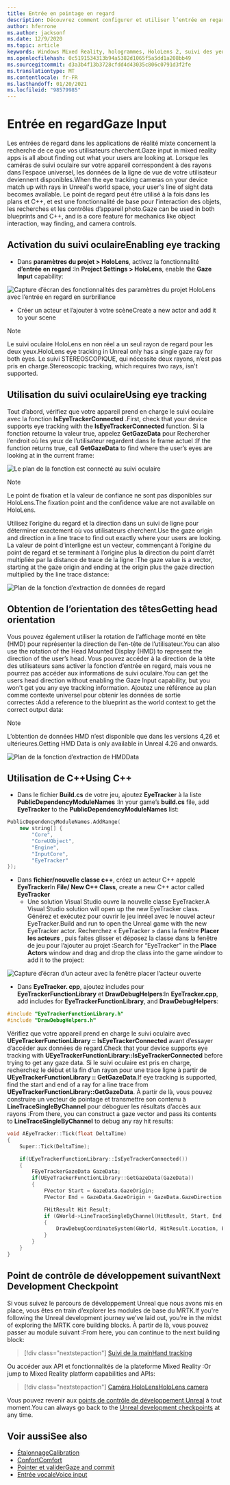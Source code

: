 ```yaml
---
title: Entrée en pointage en regard
description: Découvrez comment configurer et utiliser l’entrée en regard avec le suivi des yeux et l’orientation des têtes pour les applications HoloLens dans un environnement inréel.
author: hferrone
ms.author: jacksonf
ms.date: 12/9/2020
ms.topic: article
keywords: Windows Mixed Reality, hologrammes, HoloLens 2, suivi des yeux, entrée de regard, affichage monté en tête, moteur non réel, casque de réalité mixte, casque de réalité mixte, casque de réalité virtuelle
ms.openlocfilehash: 0c5191534313b94a5382d1065f5a5dd1a208bb49
ms.sourcegitcommit: d3a3b4f13b3728cfdd4d43035c806c0791d3f2fe
ms.translationtype: MT
ms.contentlocale: fr-FR
ms.lasthandoff: 01/20/2021
ms.locfileid: "98579985"
---
```

# <a name="gaze-input"></a><span data-ttu-id="bf61a-104">Entrée en regard</span><span class="sxs-lookup"><span data-stu-id="bf61a-104">Gaze Input</span></span>

<span data-ttu-id="bf61a-105">Les entrées de regard dans les applications de réalité mixte concernent la recherche de ce que vos utilisateurs cherchent.</span><span class="sxs-lookup"><span data-stu-id="bf61a-105">Gaze input in mixed reality apps is all about finding out what your users are looking at.</span></span> <span data-ttu-id="bf61a-106">Lorsque les caméras de suivi oculaire sur votre appareil correspondent à des rayons dans l’espace universel, les données de la ligne de vue de votre utilisateur deviennent disponibles.</span><span class="sxs-lookup"><span data-stu-id="bf61a-106">When the eye tracking cameras on your device match up with rays in Unreal's world space, your user's line of sight data becomes available.</span></span> <span data-ttu-id="bf61a-107">Le point de regard peut être utilisé à la fois dans les plans et C++, et est une fonctionnalité de base pour l’interaction des objets, les recherches et les contrôles d’appareil photo.</span><span class="sxs-lookup"><span data-stu-id="bf61a-107">Gaze can be used in both blueprints and C++, and is a core feature for mechanics like object interaction, way finding, and camera controls.</span></span>

## <a name="enabling-eye-tracking"></a><span data-ttu-id="bf61a-108">Activation du suivi oculaire</span><span class="sxs-lookup"><span data-stu-id="bf61a-108">Enabling eye tracking</span></span>

- <span data-ttu-id="bf61a-109">Dans **paramètres du projet > HoloLens**, activez la fonctionnalité **d’entrée en regard** :</span><span class="sxs-lookup"><span data-stu-id="bf61a-109">In **Project Settings > HoloLens**, enable the **Gaze Input** capability:</span></span>

![Capture d’écran des fonctionnalités des paramètres du projet HoloLens avec l’entrée en regard en surbrillance](images/unreal-gaze-img-01.png)

- <span data-ttu-id="bf61a-111">Créer un acteur et l’ajouter à votre scène</span><span class="sxs-lookup"><span data-stu-id="bf61a-111">Create a new actor and add it to your scene</span></span>

> [!NOTE]
> <span data-ttu-id="bf61a-112">Le suivi oculaire HoloLens en non réel a un seul rayon de regard pour les deux yeux.</span><span class="sxs-lookup"><span data-stu-id="bf61a-112">HoloLens eye tracking in Unreal only has a single gaze ray for both eyes.</span></span> <span data-ttu-id="bf61a-113">Le suivi STEREOSCOPIQUE, qui nécessite deux rayons, n’est pas pris en charge.</span><span class="sxs-lookup"><span data-stu-id="bf61a-113">Stereoscopic tracking, which requires two rays, isn't supported.</span></span>

## <a name="using-eye-tracking"></a><span data-ttu-id="bf61a-114">Utilisation du suivi oculaire</span><span class="sxs-lookup"><span data-stu-id="bf61a-114">Using eye tracking</span></span>

<span data-ttu-id="bf61a-115">Tout d’abord, vérifiez que votre appareil prend en charge le suivi oculaire avec la fonction **IsEyeTrackerConnected** .</span><span class="sxs-lookup"><span data-stu-id="bf61a-115">First, check that your device supports eye tracking with the **IsEyeTrackerConnected** function.</span></span>  <span data-ttu-id="bf61a-116">Si la fonction retourne la valeur true, appelez **GetGazeData** pour Rechercher l’endroit où les yeux de l’utilisateur regardent dans le frame actuel :</span><span class="sxs-lookup"><span data-stu-id="bf61a-116">If the function returns true, call **GetGazeData** to find where the user’s eyes are looking at in the current frame:</span></span>

![Le plan de la fonction est connecté au suivi oculaire](images/unreal-gaze-img-02.png)

> [!NOTE]
> <span data-ttu-id="bf61a-118">Le point de fixation et la valeur de confiance ne sont pas disponibles sur HoloLens.</span><span class="sxs-lookup"><span data-stu-id="bf61a-118">The fixation point and the confidence value are not available on HoloLens.</span></span>

<span data-ttu-id="bf61a-119">Utilisez l’origine du regard et la direction dans un suivi de ligne pour déterminer exactement où vos utilisateurs cherchent.</span><span class="sxs-lookup"><span data-stu-id="bf61a-119">Use the gaze origin and direction in a line trace to find out exactly where your users are looking.</span></span>  <span data-ttu-id="bf61a-120">La valeur de point d’interligne est un vecteur, commençant à l’origine du point de regard et se terminant à l’origine plus la direction du point d’arrêt multipliée par la distance de trace de la ligne :</span><span class="sxs-lookup"><span data-stu-id="bf61a-120">The gaze value is a vector, starting at the gaze origin and ending at the origin plus the gaze direction multiplied by the line trace distance:</span></span>

![Plan de la fonction d’extraction de données de regard](images/unreal-gaze-img-03.png)

## <a name="getting-head-orientation"></a><span data-ttu-id="bf61a-122">Obtention de l’orientation des têtes</span><span class="sxs-lookup"><span data-stu-id="bf61a-122">Getting head orientation</span></span>

<span data-ttu-id="bf61a-123">Vous pouvez également utiliser la rotation de l’affichage monté en tête (HMD) pour représenter la direction de l’en-tête de l’utilisateur.</span><span class="sxs-lookup"><span data-stu-id="bf61a-123">You can also use the rotation of the Head Mounted Display (HMD) to represent the direction of the user’s head.</span></span> <span data-ttu-id="bf61a-124">Vous pouvez accéder à la direction de la tête des utilisateurs sans activer la fonction d’entrée en regard, mais vous ne pourrez pas accéder aux informations de suivi oculaire.</span><span class="sxs-lookup"><span data-stu-id="bf61a-124">You can get the users head direction without enabling the Gaze Input capability, but you won't get you any eye tracking information.</span></span>  <span data-ttu-id="bf61a-125">Ajoutez une référence au plan comme contexte universel pour obtenir les données de sortie correctes :</span><span class="sxs-lookup"><span data-stu-id="bf61a-125">Add a reference to the blueprint as the world context to get the correct output data:</span></span>

> [!NOTE]
> <span data-ttu-id="bf61a-126">L’obtention de données HMD n’est disponible que dans les versions 4,26 et ultérieures.</span><span class="sxs-lookup"><span data-stu-id="bf61a-126">Getting HMD Data is only available in Unreal 4.26 and onwards.</span></span>

![Plan de la fonction d’extraction de HMDData](images/unreal-gaze-img-04.png)

## <a name="using-c"></a><span data-ttu-id="bf61a-128">Utilisation de C++</span><span class="sxs-lookup"><span data-stu-id="bf61a-128">Using C++</span></span>

- <span data-ttu-id="bf61a-129">Dans le fichier **Build.cs** de votre jeu, ajoutez **EyeTracker** à la liste **PublicDependencyModuleNames** :</span><span class="sxs-lookup"><span data-stu-id="bf61a-129">In your game’s **build.cs** file, add **EyeTracker** to the **PublicDependencyModuleNames** list:</span></span>

```cpp
PublicDependencyModuleNames.AddRange(
    new string[] {
        "Core",
        "CoreUObject",
        "Engine",
        "InputCore",
        "EyeTracker"
});
```

- <span data-ttu-id="bf61a-130">Dans **fichier/nouvelle classe c++**, créez un acteur C++ appelé **EyeTracker**</span><span class="sxs-lookup"><span data-stu-id="bf61a-130">In **File/ New C++ Class**, create a new C++ actor called **EyeTracker**</span></span>
    - <span data-ttu-id="bf61a-131">Une solution Visual Studio ouvre la nouvelle classe EyeTracker.</span><span class="sxs-lookup"><span data-stu-id="bf61a-131">A Visual Studio solution will open up the new EyeTracker class.</span></span> <span data-ttu-id="bf61a-132">Générez et exécutez pour ouvrir le jeu inréel avec le nouvel acteur EyeTracker.</span><span class="sxs-lookup"><span data-stu-id="bf61a-132">Build and run to open the Unreal game with the new EyeTracker actor.</span></span>  <span data-ttu-id="bf61a-133">Recherchez « EyeTracker » dans la fenêtre **Placer les acteurs** , puis faites glisser et déposez la classe dans la fenêtre de jeu pour l’ajouter au projet :</span><span class="sxs-lookup"><span data-stu-id="bf61a-133">Search for “EyeTracker” in the **Place Actors** window and drag and drop the class into the game window to add it to the project:</span></span>

![Capture d’écran d’un acteur avec la fenêtre placer l’acteur ouverte](images/unreal-gaze-img-06.png)

- <span data-ttu-id="bf61a-135">Dans **EyeTracker. cpp**, ajoutez includes pour **EyeTrackerFunctionLibrary** et **DrawDebugHelpers**:</span><span class="sxs-lookup"><span data-stu-id="bf61a-135">In **EyeTracker.cpp**, add includes for **EyeTrackerFunctionLibrary**, and **DrawDebugHelpers**:</span></span>

```cpp
#include "EyeTrackerFunctionLibrary.h"
#include "DrawDebugHelpers.h"
```

<span data-ttu-id="bf61a-136">Vérifiez que votre appareil prend en charge le suivi oculaire avec **UEyeTrackerFunctionLibrary :: IsEyeTrackerConnected** avant d’essayer d’accéder aux données de regard.</span><span class="sxs-lookup"><span data-stu-id="bf61a-136">Check that your device supports eye tracking with **UEyeTrackerFunctionLibrary::IsEyeTrackerConnected** before trying to get any gaze data.</span></span>  <span data-ttu-id="bf61a-137">Si le suivi oculaire est pris en charge, recherchez le début et la fin d’un rayon pour une trace ligne à partir de **UEyeTrackerFunctionLibrary :: GetGazeData**.</span><span class="sxs-lookup"><span data-stu-id="bf61a-137">If eye tracking is supported, find the start and end of a ray for a line trace from **UEyeTrackerFunctionLibrary::GetGazeData**.</span></span> <span data-ttu-id="bf61a-138">À partir de là, vous pouvez construire un vecteur de pointage et transmettre son contenu à **LineTraceSingleByChannel** pour déboguer les résultats d’accès aux rayons :</span><span class="sxs-lookup"><span data-stu-id="bf61a-138">From there, you can construct a gaze vector and pass its contents to **LineTraceSingleByChannel** to debug any ray hit results:</span></span>

```cpp
void AEyeTracker::Tick(float DeltaTime)
{
    Super::Tick(DeltaTime);

    if(UEyeTrackerFunctionLibrary::IsEyeTrackerConnected())
    {
        FEyeTrackerGazeData GazeData;
        if(UEyeTrackerFunctionLibrary::GetGazeData(GazeData))
        {
            FVector Start = GazeData.GazeOrigin;
            FVector End = GazeData.GazeOrigin + GazeData.GazeDirection * 100;

            FHitResult Hit Result;
            if (GWorld->LineTraceSingleByChannel(HitResult, Start, End, ECollisionChannel::ECC_Visiblity))
            {
                DrawDebugCoordinateSystem(GWorld, HitResult.Location, FQuat::Identity.Rotator(), 10);
            }
        }
    }
}
```

## <a name="next-development-checkpoint"></a><span data-ttu-id="bf61a-139">Point de contrôle de développement suivant</span><span class="sxs-lookup"><span data-stu-id="bf61a-139">Next Development Checkpoint</span></span>

<span data-ttu-id="bf61a-140">Si vous suivez le parcours de développement Unreal que nous avons mis en place, vous êtes en train d’explorer les modules de base du MRTK.</span><span class="sxs-lookup"><span data-stu-id="bf61a-140">If you're following the Unreal development journey we've laid out, you're in the midst of exploring the MRTK core building blocks.</span></span> <span data-ttu-id="bf61a-141">À partir de là, vous pouvez passer au module suivant :</span><span class="sxs-lookup"><span data-stu-id="bf61a-141">From here, you can continue to the next building block:</span></span>

> [!div class="nextstepaction"]
> [<span data-ttu-id="bf61a-142">Suivi de la main</span><span class="sxs-lookup"><span data-stu-id="bf61a-142">Hand tracking</span></span>](unreal-hand-tracking.md)

<span data-ttu-id="bf61a-143">Ou accéder aux API et fonctionnalités de la plateforme Mixed Reality :</span><span class="sxs-lookup"><span data-stu-id="bf61a-143">Or jump to Mixed Reality platform capabilities and APIs:</span></span>

> [!div class="nextstepaction"]
> [<span data-ttu-id="bf61a-144">Caméra HoloLens</span><span class="sxs-lookup"><span data-stu-id="bf61a-144">HoloLens camera</span></span>](unreal-hololens-camera.md)

<span data-ttu-id="bf61a-145">Vous pouvez revenir aux [points de contrôle de développement Unreal](unreal-development-overview.md#2-core-building-blocks) à tout moment.</span><span class="sxs-lookup"><span data-stu-id="bf61a-145">You can always go back to the [Unreal development checkpoints](unreal-development-overview.md#2-core-building-blocks) at any time.</span></span>

## <a name="see-also"></a><span data-ttu-id="bf61a-146">Voir aussi</span><span class="sxs-lookup"><span data-stu-id="bf61a-146">See also</span></span>
* [<span data-ttu-id="bf61a-147">Étalonnage</span><span class="sxs-lookup"><span data-stu-id="bf61a-147">Calibration</span></span>](/hololens/hololens-calibration)
* [<span data-ttu-id="bf61a-148">Confort</span><span class="sxs-lookup"><span data-stu-id="bf61a-148">Comfort</span></span>](../../design/comfort.md)
* [<span data-ttu-id="bf61a-149">Pointer et valider</span><span class="sxs-lookup"><span data-stu-id="bf61a-149">Gaze and commit</span></span>](../../design/gaze-and-commit.md)
* [<span data-ttu-id="bf61a-150">Entrée vocale</span><span class="sxs-lookup"><span data-stu-id="bf61a-150">Voice input</span></span>](../../out-of-scope/voice-design.md)